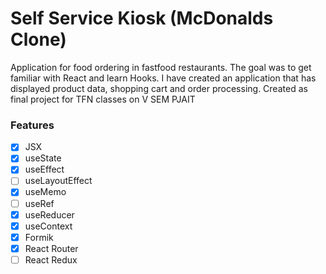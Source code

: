 # Self Service Kiosk (McDonalds Clone)

Application for food ordering in fastfood restaurants. The goal was to get familiar with React and learn Hooks. I have created an application that has displayed product data, shopping cart and order processing. Created as final project for TFN classes on V SEM PJAIT


### Features
- [x]  JSX
- [x]  useState
- [x]  useEffect
- [ ]  useLayoutEffect
- [x]  useMemo
- [ ]  useRef
- [x]  useReducer
- [x]  useContext
- [x]  Formik
- [x]  React Router
- [ ]  React Redux
